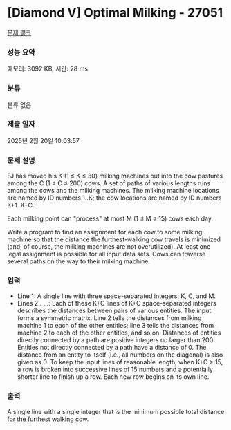 # [Diamond V] Optimal Milking - 27051 

[문제 링크](https://www.acmicpc.net/problem/27051) 

### 성능 요약

메모리: 3092 KB, 시간: 28 ms

### 분류

분류 없음

### 제출 일자

2025년 2월 20일 10:03:57

### 문제 설명

<p>FJ has moved his K (1 ≤ K ≤ 30) milking machines out into the cow pastures among the C (1 ≤ C ≤ 200) cows. A set of paths of various lengths runs among the cows and the milking machines. The milking machine locations are named by ID numbers 1..K; the cow locations are named by ID numbers K+1..K+C.</p>

<p>Each milking point can "process" at most M (1 ≤ M ≤ 15) cows each day.</p>

<p>Write a program to find an assignment for each cow to some milking machine so that the distance the furthest-walking cow travels is minimized (and, of course, the milking machines are not overutilized). At least one legal assignment is possible for all input data sets. Cows can traverse several paths on the way to their milking machine.</p>

### 입력 

 <ul>
	<li>Line 1: A single line with three space-separated integers: K, C, and M.</li>
	<li>Lines 2.. ...: Each of these K+C lines of K+C space-separated integers describes the distances between pairs of various entities. The input forms a symmetric matrix. Line 2 tells the distances from milking machine 1 to each of the other entities; line 3 tells the distances from machine 2 to each of the other entities, and so on. Distances of entities directly connected by a path are positive integers no larger than 200. Entities not directly connected by a path have a distance of 0. The distance from an entity to itself (i.e., all numbers on the diagonal) is also given as 0. To keep the input lines of reasonable length, when K+C > 15, a row is broken into successive lines of 15 numbers and a potentially shorter line to finish up a row. Each new row begins on its own line.</li>
</ul>

### 출력 

 <p>A single line with a single integer that is the minimum possible total distance for the furthest walking cow.</p>

